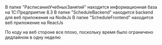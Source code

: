 В папке "РасписаниеУчебныхЗанятий" находится информационная база на 1С:Предприятие 8.3
В папке "ScheduleBackend" находится backend для веб приложения на NodeJs
В папке "ScheduleFrontend" находится веб приложение на ReactJs

По коду на веб стороне все плохо, поскольку время было ограничено дедлайном в одну неделю
